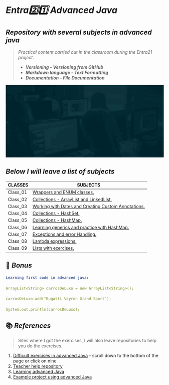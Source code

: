 # _Entra2️⃣1️⃣ Advanced Java_

## _Repository with several subjects in advanced java_

> _Practical content carried out in the classroom during the Entra21 project._
>
> - **_Versioning - Versioning from GitHub_**
> - **_Markdown language - Text Formatting_**
> - **_Documentation - File Documentation_**

![Gif Entra21](/entra21.gif)

## _Below I will leave a list of subjects_

| CLASSES | SUBJECTS |
|------|---------|
|Class_01|[Wrappers and ENUM classes.](/JavaAcancado/src/br/com/entra21/java/avancado/aula01)  
|Class_02|[Collections - ArrayList and LinkedList.](/JavaAcancado/src/br/com/entra21/java/avancado/aula02)  
|Class_03|[Working with Dates and Creating Custom Annotations.](/JavaAcancado/src/br/com/entra21/java/avancado/aula03)
|Class_04|[Collections - HashSet.](/JavaAcancado/src/br/com/entra21/java/avancado/aula04)
|Class_05|[Collections - HashMap.](/JavaAcancado/src/br/com/entra21/java/avancado/aula05)
|Class_06|[Learning generics and practice with HashMap.](/JavaAcancado/src/br/com/entra21/java/avancado/aula06)
|Class_07|[Exceptions and error Handling.](/JavaAcancado/src/br/com/entra21/java/avancado/aula07)
|Class_08|[Lambda expressions.](/JavaAcancado/src/br/com/entra21/java/avancado/aula08)
|Class_09|[Lists with exercises.](/JavaAcancado/src/br/com/entra21/java/avancado/aula9)

## 🎫 _Bonus_

```yaml
Learning first code in advanced java:

ArrayList<String> carrosDeLuxo = new ArrayList<String>();

carrosDeLuxo.add("Bugatti Veyron Grand Sport");

System.out.println(carrosDeLuxo);
```

## 📚 _References_ 

> Sites where I got the exercises, I will also leave repositories to help you do the exercises.

1. [Difficult exercises in advanced Java](https://oliota.com/curso_detalhe/entra21-31-05-2022-java-avancado/1653925541581) - scroll down to the bottom of the page 
or click on nine
2. [Teacher help repository](https://github.com/oliota/entra21-aulas-java-avancado)
3. [Learning advanced Java](https://oliota.com/curso_detalhe/entra21-31-05-2022-java-avancado/1653925541581)
4. [Example project using advanced Java](https://github.com/TimeVerde/SistemaBancario)
